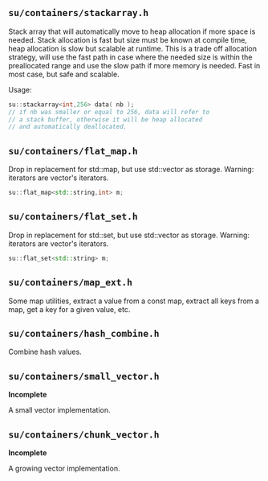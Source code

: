 ## `su/containers/stackarray.h`

Stack array that will automatically move to heap allocation if more space is
needed.  Stack allocation is fast but size must be known at compile time,
heap allocation is slow but scalable at runtime. This is a trade off allocation
strategy, will use the fast path in case where the needed size is within
the preallocated range and use the slow path if more memory is needed. Fast
in most case, but safe and scalable.

Usage:
```C++
su::stackarray<int,256> data( nb );
// if nb was smaller or equal to 256, data will refer to
// a stack buffer, otherwise it will be heap allocated
// and automatically deallocated.
```

## `su/containers/flat_map.h`

Drop in replacement for std::map, but use std::vector as
storage. Warning: iterators are vector's iterators.

```C++
su::flat_map<std::string,int> m;
```

## `su/containers/flat_set.h`

Drop in replacement for std::set, but use std::vector as
storage. Warning: iterators are vector's iterators.

```C++
su::flat_set<std::string> m;
```

## `su/containers/map_ext.h`

Some map utilities, extract a value from a const map, extract all keys from a map, get a key for a given value,
etc.

## `su/containers/hash_combine.h`

Combine hash values.

## `su/containers/small_vector.h`

**Incomplete**

A small vector implementation.

## `su/containers/chunk_vector.h`

**Incomplete**

A growing vector implementation.
